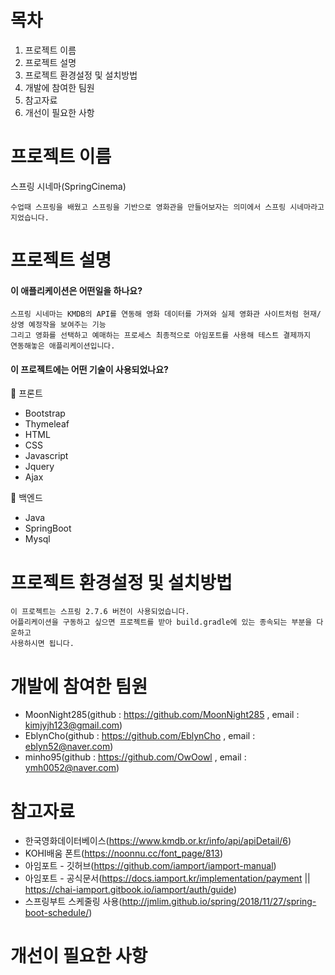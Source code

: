 # 목차
1. 프로젝트 이름 
2. 프로젝트 설명 
3. 프로젝트 환경설정 및 설치방법 
4. 개발에 참여한 팀원 
5. 참고자료 
6. 개선이 필요한 사항 


# 프로젝트 이름 
스프링 시네마(SpringCinema)
    
    수업때 스프링을 배웠고 스프링을 기반으로 영화관을 만들어보자는 의미에서 스프링 시네마라고 지었습니다.

# 프로젝트 설명
#### 이 애플리케이션은 어떤일을 하나요?
    스프링 시네마는 KMDB의 API를 연동해 영화 데이터를 가져와 실제 영화관 사이트처럼 현재/상영 예정작을 보여주는 기능
    그리고 영화를 선택하고 예매하는 프로세스 최종적으로 아임포트를 사용해 테스트 결제까지
    연동해놓은 애플리케이션입니다.
    
#### 이 프로젝트에는 어떤 기술이 사용되었나요?
🔎 프론트
* Bootstrap
* Thymeleaf
* HTML
* CSS
* Javascript
* Jquery
* Ajax

🔎 백엔드
* Java
* SpringBoot
* Mysql
    

# 프로젝트 환경설정 및 설치방법 
    이 프로젝트는 스프링 2.7.6 버전이 사용되었습니다.
    어플리케이션을 구동하고 싶으면 프로젝트를 받아 build.gradle에 있는 종속되는 부분을 다운하고
    사용하시면 됩니다.

# 개발에 참여한 팀원 
* MoonNight285(github : https://github.com/MoonNight285 , email : kimjyjh123@gmail.com)
* EblynCho(github : https://github.com/EblynCho , email : eblyn52@naver.com)
* minho95(github : https://github.com/OwOowl , email : ymh0052@naver.com)

# 참고자료 
* 한국영화데이터베이스(https://www.kmdb.or.kr/info/api/apiDetail/6)
* KOHI배움 폰트(https://noonnu.cc/font_page/813)
* 아임포트 - 깃허브(https://github.com/iamport/iamport-manual)
* 아임포트 - 공식문서(https://docs.iamport.kr/implementation/payment || https://chai-iamport.gitbook.io/iamport/auth/guide)
* 스프링부트 스케줄링 사용(http://jmlim.github.io/spring/2018/11/27/spring-boot-schedule/)

# 개선이 필요한 사항


